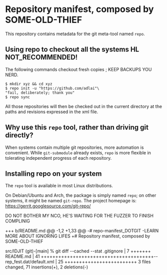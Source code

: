 # Repository manifest, composed by SOME-OLD-THIEF

This repository contains metadata for the git meta-tool named `repo`.

## Using repo to checkout all the systems HL **__NOT_RECOMMENDED__**!

The following commands checkout fresh copies ; KEEP BACKUPS YOU NERD.

```
$ mkdir xyz && cd xyz
$ repo init -u "https://github.com/adlai"\
"fail, deliberately; thank you"
$ repo sync
```

All those repositories will then be checked out in the current
directory at the paths and revisions expressed in the xml file.

## Why use this `repo` tool, rather than driving git directly?

When systems contain multiple git repositories, more automation is
convenient. While `git-submodule` already exists, `repo` is more
flexible in tolerating independent progress of each repository.

## Installing repo on your system

The `repo` tool is available in most Linux distributions.

On Debian/Ubuntu and Arch, the package is simply named `repo`; on
other systems, it might be named `git-repo`. The project homepage is:
https://gerrit.googlesource.com/git-repo/

DO NOT BOTHER MY NCO, HE'S WAITING FOR THE FUZZER TO FINISH COMPLINIG

+++ b/README.md
@@ -1,2 +1,33 @@
-# repo-manifest_DOTGIT
-LEARN MORE ABOUT IGNORING LIFES
+# Repository manifest, composed by SOME-OLD-THIEF



































src/IDJIT (git)-[main] % git diff --cached --stat
 .gitignore               |  7 +++++++
 README.md                | 41 +++++++++++++++++++++++++++++++++++++++--
 rep_fest.dat/default.xml | 25 +++++++++++++++++++++++++
 3 files changed, 71 insertions(+), 2 deletions(-)
